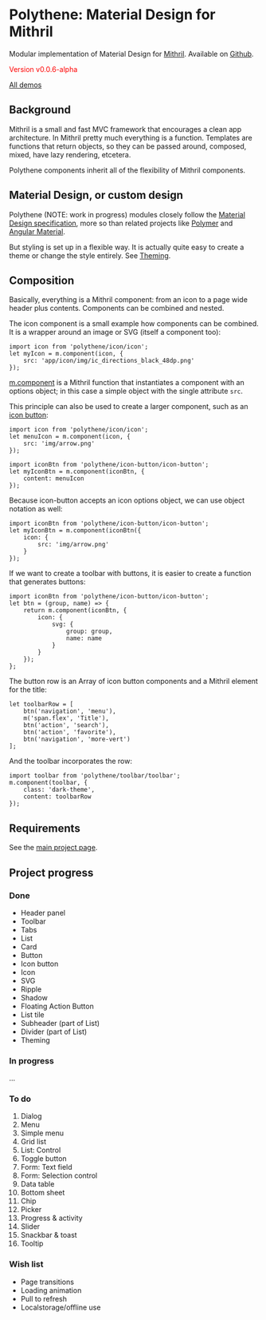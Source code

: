 # Polythene: Material Design for Mithril

Modular implementation of Material Design for [Mithril](http://lhorie.github.io/mithril). Available on [Github](https://github.com/ArthurClemens/Polythene).

<span style='color: red'>Version v0.0.6-alpha</span>

<a class="btn-demo" href="http://arthurclemens.github.io/Polythene-Examples/index.html">All demos</a>


## Background

Mithril is a small and fast MVC framework that encourages a clean app architecture. In Mithril pretty much everything is a function. Templates are functions that return objects, so they can be passed around, composed, mixed, have lazy rendering, etcetera.

Polythene components inherit all of the flexibility of Mithril components.



## Material Design, or custom design

Polythene (NOTE: work in progress) modules closely follow the [Material Design specification](http://www.google.com/design/spec/material-design/introduction.html), more so than related projects like [Polymer](http://polymer-project.org) and [Angular Material](https://material.angularjs.org/).

But styling is set up in a flexible way. It is actually quite easy to create a theme or change the style entirely. See [Theming](#theme).



## Composition

Basically, everything is a Mithril component: from an icon to a page wide header plus contents. Components can be combined and nested.

The icon component is a small example how components can be combined. It is a wrapper around an image or SVG (itself a component too):

	import icon from 'polythene/icon/icon';
	let myIcon = m.component(icon, {
		src: 'app/icon/img/ic_directions_black_48dp.png'
	});

[m.component](https://github.com/lhorie/mithril.js/blob/components/docs/mithril.component.md) is a Mithril function that instantiates a component with an options object; in this case a simple object with the single attribute `src`.

This principle can also be used to create a larger component, such as an [icon button](#icon-button):

	import icon from 'polythene/icon/icon';
	let menuIcon = m.component(icon, {
	    src: 'img/arrow.png'
	});

	import iconBtn from 'polythene/icon-button/icon-button';
	let myIconBtn = m.component(iconBtn, {
		content: menuIcon
	});

Because icon-button accepts an icon options object, we can use object notation as well:

	import iconBtn from 'polythene/icon-button/icon-button';
	let myIconBtn = m.component(iconBtn({
		icon: {
		    src: 'img/arrow.png'
		}
	});

If we want to create a toolbar with buttons, it is easier to create a function that generates buttons:

	import iconBtn from 'polythene/icon-button/icon-button';
	let btn = (group, name) => {
	    return m.component(iconBtn, {
	        icon: {
	            svg: {
	                group: group,
	                name: name
	            }
	        }
	    });
	};

The button row is an Array of icon button components and a Mithril element for the title:

	let toolbarRow = [
	    btn('navigation', 'menu'),
	    m('span.flex', 'Title'),
	    btn('action', 'search'),
	    btn('action', 'favorite'),
	    btn('navigation', 'more-vert')
	];

And the toolbar incorporates the row:

	import toolbar from 'polythene/toolbar/toolbar';
	m.component(toolbar, {
        class: 'dark-theme',
        content: toolbarRow
    });



## Requirements

See the [main project page](https://github.com/ArthurClemens/Polythene).


## Project progress

### Done

* Header panel
* Toolbar
* Tabs
* List
* Card
* Button
* Icon button
* Icon
* SVG
* Ripple
* Shadow
* Floating Action Button
* List tile
* Subheader (part of List)
* Divider (part of List)
* Theming


### In progress
...

### To do

1. Dialog
1. Menu
1. Simple menu
1. Grid list
1. List: Control
1. Toggle button
1. Form: Text field
1. Form: Selection control
1. Data table
1. Bottom sheet
1. Chip
1. Picker
1. Progress & activity
1. Slider
1. Snackbar & toast
1. Tooltip

### Wish list

* Page transitions
* Loading animation
* Pull to refresh
* Localstorage/offline use


